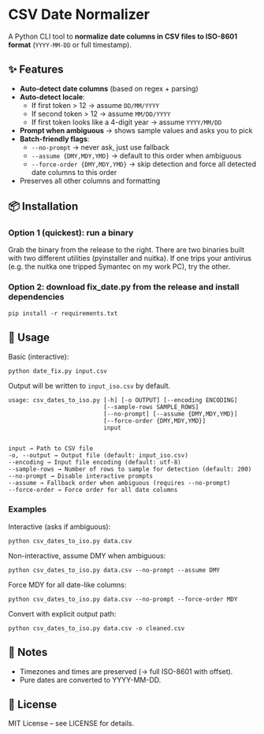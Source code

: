 # CSV Date Normalizer

A Python CLI tool to **normalize date columns in CSV files to ISO-8601 format** (`YYYY-MM-DD` or full timestamp).

## ✨ Features

- **Auto-detect date columns** (based on regex + parsing)
- **Auto-detect locale**:
  - If first token > 12 → assume `DD/MM/YYYY`
  - If second token > 12 → assume `MM/DD/YYYY`
  - If first token looks like a 4-digit year → assume `YYYY/MM/DD`
- **Prompt when ambiguous** → shows sample values and asks you to pick
- **Batch-friendly flags**:
  - `--no-prompt` → never ask, just use fallback
  - `--assume {DMY,MDY,YMD}` → default to this order when ambiguous
  - `--force-order {DMY,MDY,YMD}` → skip detection and force all detected date columns to this order
- Preserves all other columns and formatting

## 📦 Installation

### Option 1 (quickest): run a binary

Grab the binary from the release to the right. There are two binaries built with two different utilities (pyinstaller and nuitka). If one trips your antivirus (e.g. the nuitka one tripped Symantec on my work PC), try the other.

### Option 2: download fix_date.py from the release and install dependencies

    pip install -r requirements.txt

## 🚀 Usage

Basic (interactive):

    python date_fix.py input.csv

Output will be written to `input_iso.csv` by default.

    usage: csv_dates_to_iso.py [-h] [-o OUTPUT] [--encoding ENCODING]
                               [--sample-rows SAMPLE_ROWS]
                               [--no-prompt] [--assume {DMY,MDY,YMD}]
                               [--force-order {DMY,MDY,YMD}]
                               input


    input → Path to CSV file
    -o, --output → Output file (default: input_iso.csv)
    --encoding → Input file encoding (default: utf-8)
    --sample-rows → Number of rows to sample for detection (default: 200)
    --no-prompt → Disable interactive prompts
    --assume → Fallback order when ambiguous (requires --no-prompt)
    --force-order → Force order for all date columns


### Examples

Interactive (asks if ambiguous):

    python csv_dates_to_iso.py data.csv


Non-interactive, assume DMY when ambiguous:

    python csv_dates_to_iso.py data.csv --no-prompt --assume DMY


Force MDY for all date-like columns:

    python csv_dates_to_iso.py data.csv --no-prompt --force-order MDY


Convert with explicit output path:

    python csv_dates_to_iso.py data.csv -o cleaned.csv


## 📝 Notes

* Timezones and times are preserved (→ full ISO-8601 with offset).
* Pure dates are converted to YYYY-MM-DD.

## 📄 License

MIT License – see LICENSE for details.
